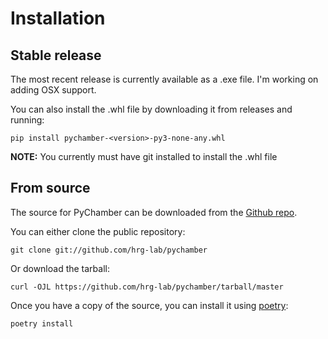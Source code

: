# Installation

## Stable release

The most recent release is currently available as a .exe file. I'm working on
adding OSX support.

You can also install the .whl file by downloading it from releases and running:

```console
pip install pychamber-<version>-py3-none-any.whl
```

**NOTE:** You currently must have git installed to install the .whl file

## From source

The source for PyChamber can be downloaded from
the [Github repo](https://github.com/hrg-lab/pychamber/).

You can either clone the public repository:

``` console
git clone git://github.com/hrg-lab/pychamber
```

Or download the tarball:

``` console
curl -OJL https://github.com/hrg-lab/pychamber/tarball/master
```

Once you have a copy of the source, you can install it using [poetry](https://python-poetry.org/docs/1.2/):

``` console
poetry install
```
